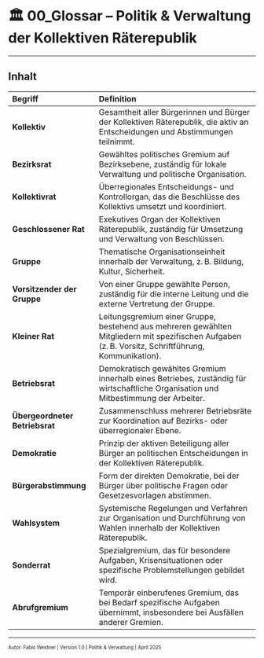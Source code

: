 <!--
Autor: Fabio Weidner
Version: 1.0
Sektion: Politik & Verwaltung
Veröffentlichung: April 2025
-->

# 🏛️ 00_Glossar – Politik & Verwaltung der Kollektiven Räterepublik

---

## Inhalt

| Begriff | Definition |
|:--------|:-----------|
| **Kollektiv** | Gesamtheit aller Bürgerinnen und Bürger der Kollektiven Räterepublik, die aktiv an Entscheidungen und Abstimmungen teilnimmt. |
| **Bezirksrat** | Gewähltes politisches Gremium auf Bezirksebene, zuständig für lokale Verwaltung und politische Organisation. |
| **Kollektivrat** | Überregionales Entscheidungs- und Kontrollorgan, das die Beschlüsse des Kollektivs umsetzt und koordiniert. |
| **Geschlossener Rat** | Exekutives Organ der Kollektiven Räterepublik, zuständig für Umsetzung und Verwaltung von Beschlüssen. |
| **Gruppe** | Thematische Organisationseinheit innerhalb der Verwaltung, z. B. Bildung, Kultur, Sicherheit. |
| **Vorsitzender der Gruppe** | Von einer Gruppe gewählte Person, zuständig für die interne Leitung und die externe Vertretung der Gruppe. |
| **Kleiner Rat** | Leitungsgremium einer Gruppe, bestehend aus mehreren gewählten Mitgliedern mit spezifischen Aufgaben (z. B. Vorsitz, Schriftführung, Kommunikation). |
| **Betriebsrat** | Demokratisch gewähltes Gremium innerhalb eines Betriebes, zuständig für wirtschaftliche Organisation und Mitbestimmung der Arbeiter. |
| **Übergeordneter Betriebsrat** | Zusammenschluss mehrerer Betriebsräte zur Koordination auf Bezirks- oder überregionaler Ebene. |
| **Demokratie** | Prinzip der aktiven Beteiligung aller Bürger an politischen Entscheidungen in der Kollektiven Räterepublik. |
| **Bürgerabstimmung** | Form der direkten Demokratie, bei der Bürger über politische Fragen oder Gesetzesvorlagen abstimmen. |
| **Wahlsystem** | Systemische Regelungen und Verfahren zur Organisation und Durchführung von Wahlen innerhalb der Kollektiven Räterepublik. |
| **Sonderrat** | Spezialgremium, das für besondere Aufgaben, Krisensituationen oder spezifische Problemstellungen gebildet wird. |
| **Abrufgremium** | Temporär einberufenes Gremium, das bei Bedarf spezifische Aufgaben übernimmt, insbesondere bei Ausfällen anderer Gremien. |

---

<sub><sup>Autor: Fabio Weidner | Version 1.0 | Politik & Verwaltung | April 2025</sup></sub>
